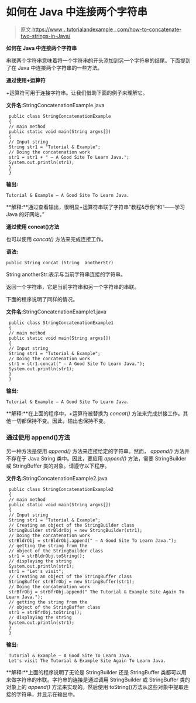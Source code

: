# 如何在 Java 中连接两个字符串

> 原文:[https://www . tutorialandexample . com/how-to-concatenate-two-strings-in-Java/](https://www.tutorialandexample.com/how-to-concatenate-two-strings-in-java/)

**如何在 Java 中连接两个字符串**

串联两个字符串意味着将一个字符串的开头添加到另一个字符串的结尾。下面提到了在 Java 中连接两个字符串的一些方法。

**通过使用+运算符**

+运算符可用于连接字符串。让我们借助下面的例子来理解它。

**文件名**:StringConcatenationExample.java

```
 public class StringConcatenationExample
 { 
 // main method
 public static void main(String argvs[])
 {
 // Input string
 String str1 = "Tutorial & Example";
 // Doing the concatenation work
 str1 = str1 + " – A Good Site To Learn Java.";
 System.out.println(str1);
 }
 } 
```

**输出:**

```
Tutorial & Example – A Good Site To Learn Java.
```

**解释:**通过查看输出，很明显+运算符串联了字符串“教程&示例”和“——学习 Java 的好网站。”

**通过使用 concat()方法**

也可以使用 *concat()* 方法来完成连接工作。

**语法:**

```
public String concat (String  anotherStr)
```

String anotherStr:表示与当前字符串连接的字符串。

返回一个字符串，它是当前字符串和另一个字符串的串联。

下面的程序说明了同样的情况。

**文件名**:StringConcatenationExample1.java

```
 public class StringConcatenationExample1
 { 
 // main method
 public static void main(String argvs[])
 {
 // Input string
 String str1 = "Tutorial & Example";
 // Doing the concatenation work
 str1 = str1.concat(" – A Good Site To Learn Java.");
 System.out.println(str1);
 }
 } 
```

**输出:**

```
Tutorial & Example – A Good Site To Learn Java.
```

**解释:**在上面的程序中，+运算符被替换为 *concat()* 方法来完成拼接工作。其他一切都保持不变。因此，输出也保持不变。

### 通过使用 append()方法

另一种方法是使用 *append()* 方法来连接给定的字符串。然而， *append()* 方法并不存在于 Java String 类中。因此，要应用 *append()* 方法，需要 StringBuilder 或 StringBuffer 类的对象。请遵守以下程序。

**文件名**:StringConcatenationExample2.java

```
 public class StringConcatenationExample2
 { 
 // main method
 public static void main(String argvs[])
 {
 // Input string
 String str1 = "Tutorial & Example";
 // Creating an object of the StringBuilder class
 StringBuilder strBldrObj = new StringBuilder(str1);
 // Doing the concatenation work
 strBldrObj = strBldrObj.append(" – A Good Site To Learn Java.");
 // getting the string from the
 // object of the StringBuilder class
 str1 = strBldrObj.toString();
 // displaying the string
 System.out.println(str1);
 str1 = "Let's visit";
 // Creating an object of the StringBuffer class
 StringBuffer strBfrObj = new StringBuffer(str1);
 // Doing the concatenation work
 strBfrObj = strBfrObj.append(" The Tutorial & Example Site Again To Learn Java.");
 // getting the string from the
 // object of the StringBuffer class
 str1 = strBfrObj.toString();
 // displaying the string
 System.out.println(str1);
 }
 } 
```

**输出:**

```
 Tutorial & Example – A Good Site To Learn Java.
 Let's visit The Tutorial & Example Site Again To Learn Java. 
```

**解释:**上面的程序说明了无论是 StringBuilder 还是 StringBuffer 类都可以用来做字符串的串联。字符串的连接是通过调用 StringBuilder 或 StringBuffer 类的对象上的 *append()* 方法来实现的。然后使用 toString()方法从这些对象中提取连接的字符串，并显示在输出中。
